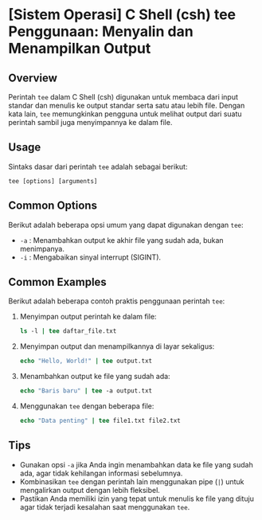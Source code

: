 # [Sistem Operasi] C Shell (csh) tee Penggunaan: Menyalin dan Menampilkan Output

## Overview
Perintah `tee` dalam C Shell (csh) digunakan untuk membaca dari input standar dan menulis ke output standar serta satu atau lebih file. Dengan kata lain, `tee` memungkinkan pengguna untuk melihat output dari suatu perintah sambil juga menyimpannya ke dalam file.

## Usage
Sintaks dasar dari perintah `tee` adalah sebagai berikut:

```
tee [options] [arguments]
```

## Common Options
Berikut adalah beberapa opsi umum yang dapat digunakan dengan `tee`:

- `-a` : Menambahkan output ke akhir file yang sudah ada, bukan menimpanya.
- `-i` : Mengabaikan sinyal interrupt (SIGINT).

## Common Examples
Berikut adalah beberapa contoh praktis penggunaan perintah `tee`:

1. Menyimpan output perintah ke dalam file:
   ```csh
   ls -l | tee daftar_file.txt
   ```

2. Menyimpan output dan menampilkannya di layar sekaligus:
   ```csh
   echo "Hello, World!" | tee output.txt
   ```

3. Menambahkan output ke file yang sudah ada:
   ```csh
   echo "Baris baru" | tee -a output.txt
   ```

4. Menggunakan `tee` dengan beberapa file:
   ```csh
   echo "Data penting" | tee file1.txt file2.txt
   ```

## Tips
- Gunakan opsi `-a` jika Anda ingin menambahkan data ke file yang sudah ada, agar tidak kehilangan informasi sebelumnya.
- Kombinasikan `tee` dengan perintah lain menggunakan pipe (`|`) untuk mengalirkan output dengan lebih fleksibel.
- Pastikan Anda memiliki izin yang tepat untuk menulis ke file yang dituju agar tidak terjadi kesalahan saat menggunakan `tee`.